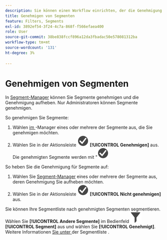 ```yaml
---
description: Sie können einen Workflow einrichten, der die Genehmigung von Segmenten für verschiedene Anwendungsebenen, für bestimmte Abteilungen oder Gruppen sowie die Einhaltung von Berichtsrichtlinien umfasst.
title: Genehmigen von Segmenten
feature: Filters, Segments
exl-id: 3892ef54-3f24-4c7a-868f-f566efaea400
role: User
source-git-commit: 38be838fccf896a12da3fbadac50e578081312ba
workflow-type: tm+mt
source-wordcount: '131'
ht-degree: 3%

---
```


# Genehmigen von Segmenten

In [Segment-Manager](seg-manage.md) können Sie Segmente genehmigen und die Genehmigung aufheben. Nur Administratoren können Segmente genehmigen.

So genehmigen Sie Segmente:

1. Wählen [ im ](seg-manage.md)-Manager eines oder mehrere der Segmente aus, die Sie genehmigen möchten.
1. Wählen Sie in der Aktionsleiste ![CheckmarkCircle](/help/assets/icons/CheckmarkCircle.svg) **[!UICONTROL Genehmigen]** aus. Die genehmigten Segmente werden mit &quot;![&quot; ](/help/assets/icons/CheckmarkCircle.svg)

So heben Sie die Genehmigung für Segmente auf:

1. Wählen Sie [Segment-Manager](seg-manage.md) eines oder mehrere der Segmente aus, deren Genehmigung Sie aufheben möchten.
1. Wählen Sie in der Aktionsleiste ![CheckmarkCircle](/help/assets/icons/CheckmarkCircle.svg) **[!UICONTROL Nicht genehmigen]** aus.


Sie können Ihre Segmentliste nach genehmigten Segmenten segmentieren. Wählen Sie **[!UICONTROL Andere Segmente]** im Bedienfeld ![Segment](/help/assets/icons/Filter.svg) **[!UICONTROL Segment]** aus und wählen Sie **[!UICONTROL Genehmigt]**. Weitere Informationen [ Sie unter ](/help/components/segments/seg-filter.md) der Segmentliste .
